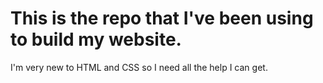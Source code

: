 # This is the repo that I've been using to build my website. 
I'm very new to HTML and CSS so I need all the help I can get.
